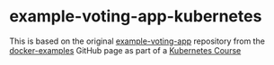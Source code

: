 # example-voting-app-kubernetes
This is based on the original [example-voting-app](https://github.com/dockersamples/example-voting-app) repository from the [docker-examples](https://github.com/dockersamples) GitHub page as part of a [Kubernetes Course](https://www.udemy.com/share/1013LO3@YT9DZnL79ViZr0ccgyT7TulRwsFNIMuUNCZxHZ_dzbCm8BUwFoPf_JAdIcnPK5K2zw==/)
